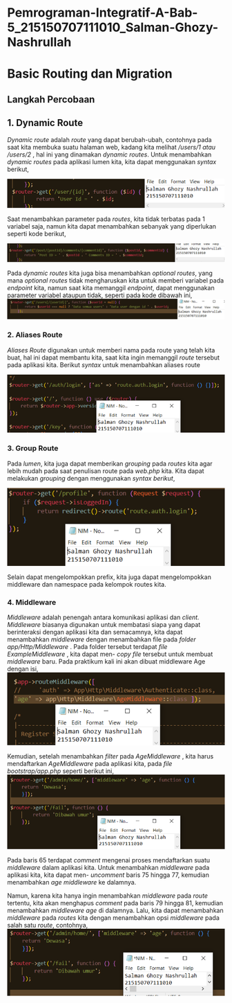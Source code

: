 # Pemrograman-Integratif-A-Bab-5_215150707111010_Salman-Ghozy-Nashrullah

<h1>Basic Routing dan Migration</h1>
<h2>Langkah Percobaan</h2>
<h2>1. Dynamic Route</h2>
<p> <i>Dynamic route</i> adalah <i>route</i> yang dapat berubah-ubah, contohnya pada saat kita membuka
suatu halaman web, kadang kita melihat <i>/users/1 atau /users/2</i> , hal ini yang dinamakan
<i>dynamic routes</i>.
Untuk menambahkan <i>dynamic routes</i> pada aplikasi lumen kita, kita dapat menggunakan
<i>syntax</i> berikut, 

<img src="gambar/1.PNG"></p>

<p>Saat menambahkan parameter pada <i>routes</i>, kita tidak terbatas pada 1 variabel saja, namun
kita dapat menambahkan sebanyak yang diperlukan seperti kode berikut,

<img src="gambar/2.PNG"> </p>

<p>Pada <i>dynamic routes</i> kita juga bisa menambahkan <i>optional routes</i>, yang mana <i>optional
routes</i> tidak mengharuskan kita untuk memberi variabel pada <i>endpoint</i> kita, namun saat kita
memanggil <i>endpoint</i>, dapat menggunakan parameter variabel ataupun tidak, seperti pada
kode dibawah ini,
<img src="gambar/3.PNG">
</p>

<h3>2. Aliases Route</h3>
<p><i>Aliases Route</i> digunakan untuk memberi nama pada route yang telah kita buat, hal ini dapat
membantu kita, saat kita ingin memanggil <i>route</i> tersebut pada aplikasi kita. Berikut <i>syntax</i>
untuk menambahkan aliases route</p>
<img src="gambar/4.PNG">

<h3>3. Group Route</h3>
<p>Pada <i>lumen</i>, kita juga dapat memberikan <i>grouping</i> pada <i>routes</i> kita agar lebih mudah pada
saat penulisan route pada <i>web.php</i> kita. Kita dapat melakukan <i>grouping</i> dengan
menggunakan <i>syntax berikut</i>,</p>
<img src="gambar/5.PNG">

<p>Selain dapat mengelompokkan prefix, kita juga dapat mengelompokkan middleware dan
namespace pada kelompok routes kita.</p>

<h3>4. Middleware</h3>
<p><i>Middleware</i> adalah penengah antara komunikasi aplikasi dan <i>client. Middleware</i> biasanya
digunakan untuk membatasi siapa yang dapat berinteraksi dengan aplikasi kita dan
semacamnya, kita dapat menambahkan <i>middleware</i> dengan menambahkan file pada <i>folder
app/Http/Middleware</i> . Pada folder tersebut terdapat <i>file ExampleMiddleware</i> , kita dapat men-
<i>copy file</i> tersebut untuk membuat <i>middleware</i> baru.
Pada praktikum kali ini akan dibuat middleware Age dengan isi,
<img src="gambar/6.PNG"></p>

<p>Kemudian, setelah menambahkan <i>filter</i> pada <i>AgeMiddleware</i> , kita harus mendaftarkan
<i>AgeMiddleware</i> pada aplikasi kita, pada <i>file bootstrap/app.php</i> seperti berikut ini,
<img src="gambar/7.PNG"></p>

<p>Pada baris 65 terdapat <i>comment</i> mengenai proses mendaftarkan suatu <i>middleware</i> dalam
aplikasi kita. Untuk menambahkan <i>middleware</i> pada aplikasi kita, kita dapat men-
<i>uncomment</i> baris 75 hingga 77, kemudian menambahkan <i>age middleware</i> ke dalamnya.

Namun, karena kita hanya ingin menambahkan <i>middleware</i> pada <i>route</i> tertentu, kita akan
menghapus <i>comment</i> pada baris 79 hingga 81, kemudian menambahkan <i>middleware age</i> di
dalamnya.
Lalu, kita dapat menambahkan <i>middleware</i> pada <i>routes</i> kita dengan menambahkan opsi
<i>middleware</i> pada salah satu <i>route</i>, contohnya,
<img src="gambar/8.PNG"></p>